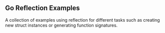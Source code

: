 ## Go Reflection Examples

A collection of examples using reflection for different tasks such as creating new struct instances or generating function signatures.
